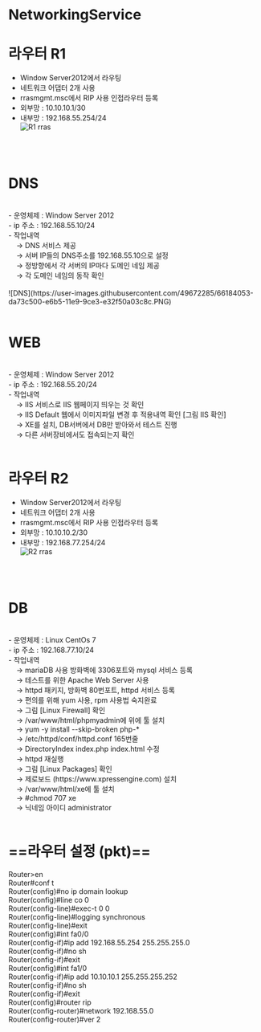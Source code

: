 # NetworkingService

# 라우터 R1
  - Window Server2012에서 라우팅<br>
  - 네트워크 어댑터 2개 사용<br>
  - rrasmgmt.msc에서 RIP 사용 인접라우터 등록<br>
  - 외부망 : 10.10.10.1/30<br>
  - 내부망 : 192.168.55.254/24<br>
  ![R1 rras](https://user-images.githubusercontent.com/49672285/66183557-50772c80-e6b4-11e9-93ef-1ef183a7e6f4.PNG)<br><br>
<br>

# DNS
<br>
- 운영체제 : Window Server 2012<br>
- ip 주소 : 192.168.55.10/24<br>
- 작업내역<br>
&nbsp;&nbsp;&nbsp;&nbsp;→ DNS 서비스 제공<br>
&nbsp;&nbsp;&nbsp;&nbsp;→ 서버 IP들의 DNS주소를 192.168.55.10으로 설정<br>
&nbsp;&nbsp;&nbsp;&nbsp;→ 정방향에서 각 서버의 IP마다 도메인 네임 제공<br>
&nbsp;&nbsp;&nbsp;&nbsp;→ 각 도메인 네임의 동작 확인<br>
<br>
![DNS](https://user-images.githubusercontent.com/49672285/66184053-da73c500-e6b5-11e9-9ce3-e32f50a03c8c.PNG)<br>
<br>

# WEB
<br>
- 운영체제 : Window Server 2012<br>
- ip 주소 : 192.168.55.20/24<br>
- 작업내역<br>
&nbsp;&nbsp;&nbsp;&nbsp;→ IIS 서비스로 IIS 웹페이지 띄우는 것 확인<br>
&nbsp;&nbsp;&nbsp;&nbsp;→ IIS Default 웹에서 이미지파일 변경 후 적용내역 확인 [그림 IIS 확인]<br>
&nbsp;&nbsp;&nbsp;&nbsp;→ XE를 설치, DB서버에서 DB만 받아와서 테스트 진행<br>
&nbsp;&nbsp;&nbsp;&nbsp;→ 다른 서버장비에서도 접속되는지 확인<br>
<br>

# 라우터 R2
  - Window Server2012에서 라우팅<br>
  - 네트워크 어댑터 2개 사용<br>
  - rrasmgmt.msc에서 RIP 사용 인접라우터 등록<br>
  - 외부망 : 10.10.10.2/30<br>
  - 내부망 : 192.168.77.254/24<br>
  ![R2 rras](https://user-images.githubusercontent.com/49672285/66183830-24a87680-e6b5-11e9-8aaa-3a0cfd08d099.PNG)<br><br>
<br>

# DB
<br>
- 운영체제 : Linux CentOs 7<br>
- ip 주소 : 192.168.77.10/24<br>
- 작업내역<br>
&nbsp;&nbsp;&nbsp;&nbsp;→ mariaDB 사용 방화벽에 3306포트와 mysql 서비스 등록<br>
&nbsp;&nbsp;&nbsp;&nbsp;→ 테스트를 위한 Apache Web Server 사용<br>
&nbsp;&nbsp;&nbsp;&nbsp;→ httpd 패키지, 방화벽 80번포트, httpd 서비스 등록<br>
&nbsp;&nbsp;&nbsp;&nbsp;→ 편의를 위해 yum 사용, rpm 사용법 숙지완료<br>
&nbsp;&nbsp;&nbsp;&nbsp;→ 그림 [Linux Firewall] 확인<br>
&nbsp;&nbsp;&nbsp;&nbsp;→ /var/www/html/phpmyadmin에 위에 툴 설치<br>
&nbsp;&nbsp;&nbsp;&nbsp;→ yum -y install --skip-broken php-*<br>
&nbsp;&nbsp;&nbsp;&nbsp;→ /etc/httpd/conf/httpd.conf 165번줄<br>
&nbsp;&nbsp;&nbsp;&nbsp;→ DirectoryIndex index.php index.html 수정<br>
&nbsp;&nbsp;&nbsp;&nbsp;→ httpd 재실행<br>
&nbsp;&nbsp;&nbsp;&nbsp;→ 그림 [Linux Packages] 확인<br>
&nbsp;&nbsp;&nbsp;&nbsp;→ 제로보드 (https://www.xpressengine.com) 설치<br>
&nbsp;&nbsp;&nbsp;&nbsp;→ /var/www/html/xe에 툴 설치<br>
&nbsp;&nbsp;&nbsp;&nbsp;→ #chmod 707 xe<br>
&nbsp;&nbsp;&nbsp;&nbsp;→ 닉네임 아이디 administrator <br>
<br>

# ==라우터 설정 (pkt)==<br>
Router>en<br>
Router#conf t<br>
Router(config)#no ip domain lookup<br>
Router(config)#line co 0<br>
Router(config-line)#exec-t 0 0<br>
Router(config-line)#logging synchronous <br>
Router(config-line)#exit<br>
Router(config)#int fa0/0<br>
Router(config-if)#ip add 192.168.55.254 255.255.255.0<br>
Router(config-if)#no sh<br>
Router(config-if)#exit<br>
Router(config)#int fa1/0<br>
Router(config-if)#ip add 10.10.10.1 255.255.255.252<br>
Router(config-if)#no sh<br>
Router(config-if)#exit<br>
Router(config)#router rip<br>
Router(config-router)#network 192.168.55.0<br>
Router(config-router)#ver 2<br>
